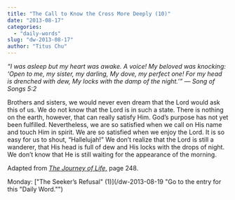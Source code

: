 ```yaml
---
title: "The Call to Know the Cross More Deeply (10)"
date: "2013-08-17"
categories: 
  - "daily-words"
slug: "dw-2013-08-17"
author: "Titus Chu"
---
```


_“I was asleep but my heart was awake. A voice! My beloved was knocking: ‘Open to me, my sister, my darling, My dove, my perfect one! For my head is drenched with dew, My locks with the damp of the night.’” — Song of Songs 5:2_

Brothers and sisters, we would never even dream that the Lord would ask this of us. We do not know that the Lord is in such a state. There is nothing on the earth, however, that can really satisfy Him. God’s purpose has not yet been fulfilled. Nevertheless, we are so satisfied when we call on His name and touch Him in spirit. We are so satisfied when we enjoy the Lord. It is so easy for us to shout, “Hallelujah!” We don’t realize that the Lord is still a wanderer, that His head is full of dew and His locks with the drops of night. We don’t know that He is still waiting for the appearance of the morning.

Adapted from _[The Journey of Life,](/book-journey "Go to the listing for this book.")_ page 248.

Monday: ["The Seeker’s Refusal" (1)](/dw-2013-08-19 "Go to the entry for this "Daily Word."")

